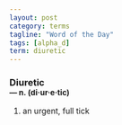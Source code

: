 ```yaml
---
layout: post
category: terms
tagline: "Word of the Day"
tags: [alpha_d]
term: diuretic
---
```


<h3>Diuretic<br/> <small>&mdash; n. (di<span>&middot;</span>ur<span>&middot;</span>e<span>&middot;</span>tic)</small></h3>
<p><ol>
<li>an urgent, full tick</li>
</ol></p>
